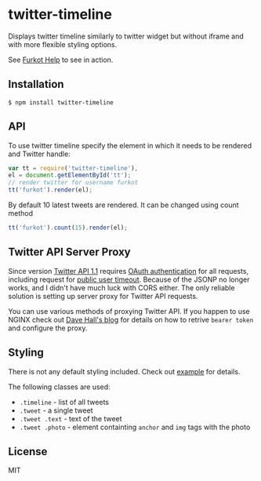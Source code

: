 
# twitter-timeline

Displays twitter timeline similarly to twitter widget but without iframe and with more flexible
styling options.

See [Furkot Help](http://help.furkot.com) to see in action.

## Installation

    $ npm install twitter-timeline

## API

To use twitter timeline specify the element in which it needs to be rendered and Twitter handle:

```javascript
var tt = require('twitter-timeline'),
el = document.getElementById('tt');
// render twitter for username furkot
tt('furkot').render(el);
```

By default 10 latest tweets are rendered. It can be changed using count method

```javascript
tt('furkot').count(15).render(el);
```

## Twitter API Server Proxy

Since version [Twitter API 1.1][twitter-api] requires [OAuth authentication][application-only-auth]
for all requests, including request for [public user timeout][user-timeline]. Because of the JSONP
no longer works, and I didn't have much luck with CORS either. The only reliable solution is setting
up server proxy for Twitter API requests.

You can use various methods of proxying Twitter API. If you happen to use NGINX check out [Dave Hall's blog][]
for details on how to retrive `bearer token` and configure the proxy.

## Styling

There is not any default styling included. Check out [example](https://github.com/pirxpilot/twitter-timeline/blob/master/example.html) for details.

The following classes are used:

- ```.timeline``` - list of all tweets
- ```.tweet``` - a single tweet
- ```.tweet .text``` - text of the tweet
- ```.tweet .photo``` - element containting ```anchor``` and ```img``` tags with the photo

## License

  MIT

[Dave Hall's blog]: http://blog.etianen.com/blog/2013/04/12/nginx-twitter-api-proxy/
[twitter-api]: https://dev.twitter.com/docs/api/1.1
[application-only-auth]: https://dev.twitter.com/docs/auth/application-only-auth
[user-timeline]: https://dev.twitter.com/docs/api/1.1/get/statuses/user_timeline